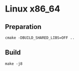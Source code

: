 # Linux x86_64

## Preparation

```shell
cmake -DBUILD_SHARED_LIBS=OFF ..
```

## Build

```shell
make -j8
```
